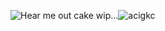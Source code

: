 
![Hear me out cake](https://github.com/user-attachments/assets/50bce3c8-5579-4bba-868e-f08d121a55d8)
 wip...![acigkc](https://github.com/user-attachments/assets/9a981175-fee7-4303-9d32-83389858390c)

            
